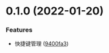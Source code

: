 # 0.1.0 (2022-01-20)


### Features

* 快捷键管理 ([9400fa3](https://github.com/limaofeng/asany-shortcuts/commit/9400fa3c0ddab462101ab5613dacc5c7cd127b50))



